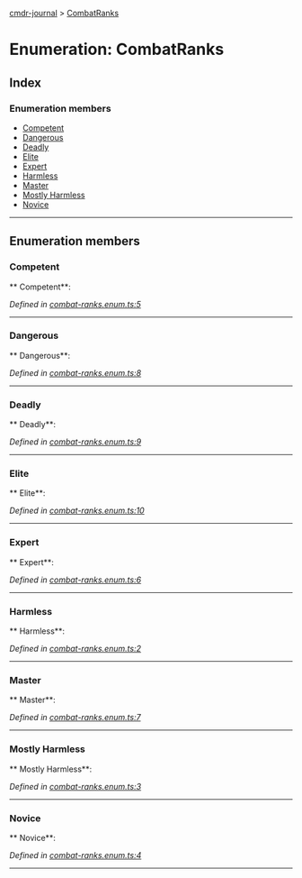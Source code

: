[cmdr-journal](../README.md) > [CombatRanks](../enums/combatranks.md)



# Enumeration: CombatRanks

## Index

### Enumeration members

* [Competent](combatranks.md#competent)
* [Dangerous](combatranks.md#dangerous)
* [Deadly](combatranks.md#deadly)
* [Elite](combatranks.md#elite)
* [Expert](combatranks.md#expert)
* [Harmless](combatranks.md#harmless)
* [Master](combatranks.md#master)
* [Mostly Harmless](combatranks.md#mostly_harmless)
* [Novice](combatranks.md#novice)



---
## Enumeration members
<a id="competent"></a>

###  Competent

** Competent**:   

*Defined in [combat-ranks.enum.ts:5](https://github.com/chrisbruford/cmdr-journal/blob/5b08b7d/src/combat-ranks.enum.ts#L5)*





___

<a id="dangerous"></a>

###  Dangerous

** Dangerous**:   

*Defined in [combat-ranks.enum.ts:8](https://github.com/chrisbruford/cmdr-journal/blob/5b08b7d/src/combat-ranks.enum.ts#L8)*





___

<a id="deadly"></a>

###  Deadly

** Deadly**:   

*Defined in [combat-ranks.enum.ts:9](https://github.com/chrisbruford/cmdr-journal/blob/5b08b7d/src/combat-ranks.enum.ts#L9)*





___

<a id="elite"></a>

###  Elite

** Elite**:   

*Defined in [combat-ranks.enum.ts:10](https://github.com/chrisbruford/cmdr-journal/blob/5b08b7d/src/combat-ranks.enum.ts#L10)*





___

<a id="expert"></a>

###  Expert

** Expert**:   

*Defined in [combat-ranks.enum.ts:6](https://github.com/chrisbruford/cmdr-journal/blob/5b08b7d/src/combat-ranks.enum.ts#L6)*





___

<a id="harmless"></a>

###  Harmless

** Harmless**:   

*Defined in [combat-ranks.enum.ts:2](https://github.com/chrisbruford/cmdr-journal/blob/5b08b7d/src/combat-ranks.enum.ts#L2)*





___

<a id="master"></a>

###  Master

** Master**:   

*Defined in [combat-ranks.enum.ts:7](https://github.com/chrisbruford/cmdr-journal/blob/5b08b7d/src/combat-ranks.enum.ts#L7)*





___

<a id="mostly_harmless"></a>

###  Mostly Harmless

** Mostly Harmless**:   

*Defined in [combat-ranks.enum.ts:3](https://github.com/chrisbruford/cmdr-journal/blob/5b08b7d/src/combat-ranks.enum.ts#L3)*





___

<a id="novice"></a>

###  Novice

** Novice**:   

*Defined in [combat-ranks.enum.ts:4](https://github.com/chrisbruford/cmdr-journal/blob/5b08b7d/src/combat-ranks.enum.ts#L4)*





___


